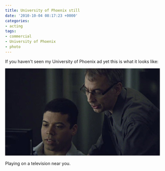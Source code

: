 ```yaml
---
title: University of Phoenix still
date: '2010-10-04 08:17:23 +0000'
categories:
- acting
tags:
- commercial
- University of Phoenix
- photo
---
```


If you haven't seen my University of Phoenix ad yet this is what it looks like:

![Everything is Different](images/everything-is-different.jpg)

Playing on a television near you.
